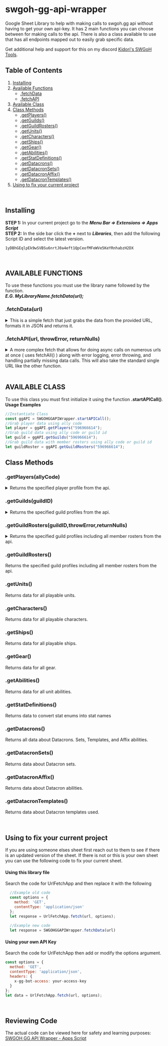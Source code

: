 # swgoh-gg-api-wrapper
Google Sheet Library to help with making calls to swgoh.gg api without having to get your own api-key. It has 2 main functions you can choose between for making calls to the api. There is also a class available to use that has all endpoints mapped out to easily grab specific data.

Get additional help and support for this on my discord [Kidori's SWGoH Tools](https://discord.gg/Z3fWRWa77W).

## Table of Contents
1. [Installing](#installing)
2. [Available Functions](#available-functions)
   - [.fetchData](#fetchdataurl)
   - [.fetchAPI](#fetchapiurl-throwerror-returnnulls)
3. [Available Class](#available-class)
4. [Class Methods](#class-methods)
   - [.getPlayers()](#getplayersallycode)
   - [.getGuilds()](#getguildsguildid)
   - [.getGuildRosters()](#getguildrostersguildidthrowerrorreturnnulls)
   - [.getUnits()](#getunits)
   - [.getCharacters()](#getcharacters)
   - [.getShips()](#getships)
   - [.getGear()](#getgear)
   - [.getAbilities()](#getabilities)
   - [.getStatDefinitions()](#getstatdefinitions)
   - [.getDatacrons()](#getdatacrons)
   - [.getDatacronSets()](#getdatacronsets)
   - [.getDatacronAffix()](#getdatacronaffix)
   - [.getDatacronTemplates()](#getdatacrontemplates)
5. [Using to fix your current project](#using-to-fix-your-current-project)

<br />

## Installing
**STEP 1:** In your current project go to the ***Menu Bar => Extensions => Apps Script***\
**STEP 2:** In the side bar click the **+** next to ***Libraries***, then add the following Script ID and select the latest version.
```
1yDBhGEqlpEk9wSVBSu6nrtJ0a4eft1QpCeofMFeWVe5KeYRnhabzH2DX
```

<br />

## AVAILABLE FUNCTIONS
To use these functions you must use the library name followed by the function.\
***E.G. MyLibraryName.fetchData(url);***

### .fetchData(url)
<details><summary>This is a simple fetch that just grabs the data from the provided URL, formats it in JSON and returns it.</summary>

#### Parameters
`url` _String_\
The full url (endpoint) to get the data from.

```js
  let player = SWGOHGGAPIWrapper.fetchData("https://swgoh.gg/api/player/596966614");
  let units = SWGOHGGAPIWrapper.fetchData("https://swgoh.gg/api/units");
```
</details>

### .fetchAPI(url, throwError, returnNulls)
<details><summary>A more complex fetch that allows for doing async calls on numerous urls at once ( uses fetchAll() ) along with error logging, error throwing, and handling partially missing data calls. This will also take the standard single URL like the other function.</summary>

#### Parameters
`url` _String or Array_\
The full url (endpoint) to get the data from.

`throwError` _Bool_ | **Optional**\
Flag to indicate throwing an error if a guild member has a null ally code. Default is true.

`returnNulls` _Bool_ | **Optional**\
Flag to indicate returning null for player profiles that have a null ally code. Default is false.
  
```js
  let guild = ggAPI.getGuildRosters("596966614");
  let guilds = ggAPI.getGuildRosters(["xsafGSFSfsad-Gdsa","987654321"]);
```
</details>

<br />


## AVAILABLE CLASS
To use this class you must first initialize it using the function **.startAPICall()**.\
**Usage Examples**
```js
//Instantiate Class
const ggAPI = SWGOHGGAPIWrapper.startAPICall();
//Grab player data using ally code
let player = ggAPI.getPlayers("596966614");
//Grab guild data using ally code or guild id
let guild = ggAPI.getGuilds("596966614");
//Grab guild data with member rosters using ally code or guild id
let guildRoster = ggAPI.getGuildRosters("596966614");
```

## Class Methods

### .getPlayers(allyCode)
<details><summary>Returns the specified player profile from the api.</summary>

#### Parameters
`allyCode` _String or Array_\
List of player ally code(s) to retrieve data for.

```js
  let player = ggAPI.getPlayers("596966614");
  let players = ggAPI.getPlayers(["123456789","987654321"]);
```
</details>


### .getGuilds(guildID)
<details><summary>Returns the specified guild profiles from the api.</summary>
  
#### Parameters
`guildID` _String or Array_\
List of guild id(s) or ally code(s) to retrieve guild data for.

```js
  let guild = ggAPI.getGuilds("596966614");
  let guilds = ggAPI.getGuilds(["xsafGSFSfsad-Gdsa","987654321"]);
```
</details>


### .getGuildRosters(guildID,throwError,returnNulls)
<details><summary>Returns the specified guild profiles including all member rosters from the api.</summary>
  
#### Parameters
`guildID` _String or Array_\
List of guild id(s) or ally code(s) to retrieve guild data for.

`throwError` _Bool_ | **Optional**\
Flag to indicate throwing an error if a guild member has a null ally code. Default is true.

`returnNulls` _Bool_ | **Optional**\
Flag to indicate returning null for player profiles that have a null ally code. Default is false.
  
```js
  let guild = ggAPI.getGuildRosters("596966614");
  let guilds = ggAPI.getGuildRosters(["xsafGSFSfsad-Gdsa","987654321"]);
```
</details>

### .getGuildRosters()
Returns the specified guild profiles including all member rosters from the api.

### .getUnits()
Returns data for all playable units.

### .getCharacters()
Returns data for all playable characters.

### .getShips()
Returns data for all playable ships.

### .getGear()
Returns data for all gear.

### .getAbilities()
Returns data for all unit abilities.
    
### .getStatDefinitions()
Returns data to convert stat enums into stat names

### .getDatacrons()
Returns all data about Datacrons. Sets, Templates, and Affix abilities.

### .getDatacronSets()
Returns data about Datacron sets.

### .getDatacronAffix()
Returns data about Datacron abilities.

### .getDatacronTemplates()
Returns data about Datacron templates used.

<br />

## Using to fix your current project
If you are using someone elses sheet first reach out to them to see if there is an updated version of the sheet. If there is not or this is your own sheet you can use the following code to fix your current sheet.

#### Using this library file
Search the code for UrlFetchApp and then replace it with the following
```js
  //Example old code
  const options = {
    method: 'GET',
    contentType: 'application/json'
  };
  let response = UrlFetchApp.fetch(url, options);
  
  //Example new code
  let response = SWGOHGGAPIWrapper.fetchData(url)
```

#### Using your own API Key
Search the code for UrlFetchApp then add or modify the options argument.
```js
const options = {
  method: 'GET',
  contentType: 'application/json',
  headers: {
    x-gg-bot-access: your-access-key
  }
};
let data = UrlFetchApp.fetch(url, options);
```

<br />

## Reviewing Code
The actual code can be viewed here for safety and learning purposes: [SWGOH GG API Wrapper - Apps Script](https://script.google.com/home/projects/1yDBhGEqlpEk9wSVBSu6nrtJ0a4eft1QpCeofMFeWVe5KeYRnhabzH2DX/edit)
